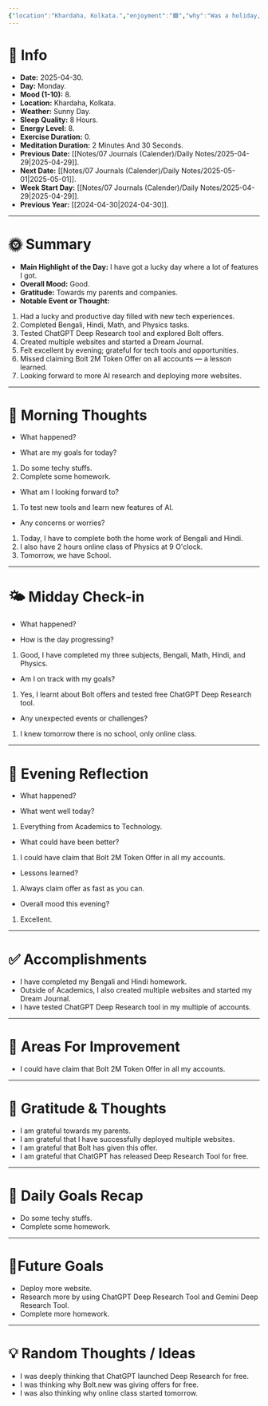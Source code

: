 ```yaml
---
{"location":"Khardaha, Kolkata.","enjoyment":"🟩","why":"Was a holiday, got bolt.new offer, chatgpt deep research launched for free and organized my life.","date":"2025-04-30","dg-publish":true,"dg-home":null,"tags":["dailyreviews"],"aliases":["The one which was a holiday, got bolt.new offer, chatgpt deep research launched for free and organized my life."],"meditation":"1","exercise":"0","sleep_quality":"8 Hours","mood":"8","energy_level":"8","weather":"Sunny Day","permalink":"/notes/07-journals-calender/daily-notes/2025-04-28/","dgPassFrontmatter":true,"updated":"2025-05-01T22:54:45.278+05:30"}
---
```


# 📅 Info

- **Date:** 2025-04-30.
- **Day:** Monday.
- **Mood (1-10):** 8.
- **Location:** Khardaha, Kolkata.
- **Weather:** Sunny Day.
- **Sleep Quality:** 8 Hours.
- **Energy Level:** 8.
- **Exercise Duration:** 0.
- **Meditation Duration:** 2 Minutes And 30 Seconds.
- **Previous Date:** [[Notes/07 Journals (Calender)/Daily Notes/2025-04-29\|2025-04-29]].
- **Next Date:** [[Notes/07 Journals (Calender)/Daily Notes/2025-05-01\|2025-05-01]].
- **Week Start Day:** [[Notes/07 Journals (Calender)/Daily Notes/2025-04-29\|2025-04-29]].
- **Previous Year:** [[2024-04-30\|2024-04-30]].

---

# 🌞 Summary

- **Main Highlight of the Day:** I have got a lucky day where a lot of features I got.
- **Overall Mood:** Good.
- **Gratitude:** Towards my parents and companies.
- **Notable Event or Thought:** 
1) Had a lucky and productive day filled with new tech experiences.
2) Completed Bengali, Hindi, Math, and Physics tasks.
3) Tested ChatGPT Deep Research tool and explored Bolt offers.
4) Created multiple websites and started a Dream Journal.
5) Felt excellent by evening; grateful for tech tools and opportunities.
6) Missed claiming Bolt 2M Token Offer on all accounts — a lesson learned.
7) Looking forward to more AI research and deploying more websites.

---

# 🧠 Morning Thoughts

- What happened? 

- What are my goals for today?
1) Do some techy stuffs.
2) Complete some homework.

- What am I looking forward to?
1) To test new tools and learn new features of AI.

- Any concerns or worries?
1) Today, I have to complete both the home work of Bengali and Hindi.
2) I also have 2 hours online class of Physics at 9 O'clock.
3) Tomorrow, we have School.

---

# 🌤️ Midday Check-in

- What happened? 

- How is the day progressing?
1) Good, I have completed my three subjects, Bengali, Math, Hindi, and Physics.

- Am I on track with my goals?
1) Yes, I learnt about Bolt offers and tested free ChatGPT Deep Research tool.

- Any unexpected events or challenges?
1) I knew tomorrow there is no school, only online class.

---

# 🌙 Evening Reflection

- What happened? 

- What went well today?
1) Everything from Academics to Technology.

- What could have been better?
1) I could have claim that Bolt 2M Token Offer in all my accounts.

- Lessons learned?
1) Always claim offer as fast as you can.

- Overall mood this evening?
1) Excellent.

---

# ✅ Accomplishments

 - I have completed my Bengali and Hindi homework. 
 - Outside of Academics, I also created multiple websites and started my Dream Journal.
 - I have tested ChatGPT Deep Research tool in my multiple of accounts.

---

# 🔄 Areas For Improvement

 - I could have claim that Bolt 2M Token Offer in all my accounts.

---

# 🙏 Gratitude & Thoughts

 -  I am grateful towards my parents.
 - I am grateful that I have successfully deployed multiple websites.
 - I am grateful that Bolt has given this offer.
 - I am grateful that ChatGPT has released Deep Research Tool for free.

---

# 🎯 Daily Goals Recap

 - Do some techy stuffs.
 - Complete some homework.

---

# 🌌Future Goals

 - Deploy more website.
 - Research more by using ChatGPT Deep Research Tool and Gemini Deep Research Tool.
 - Complete more homework.

---

# 💡 Random Thoughts / Ideas

- I was deeply thinking that ChatGPT launched Deep Research for free.
- I was thinking why Bolt.new was giving offers for free.
- I was also thinking why online class started tomorrow.